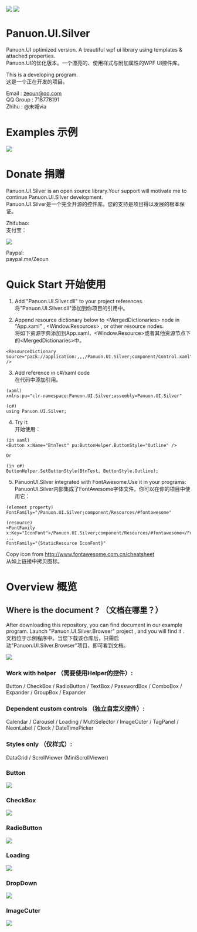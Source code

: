 <a href="https://996.icu" target='_blank'><img src="https://img.shields.io/badge/link-996.icu-red.svg"></a>
<a href="https://996.icu" target='_blank'><img src="https://camo.githubusercontent.com/8948ee9e753309fa3e978b3a0bdeda5a0c3f98ec/68747470733a2f2f696d672e736869656c64732e696f2f62616467652f2e6e65742d253345253344342e302d626c75652e737667"></a>

# Panuon.UI.Silver
Panuon.UI optimized version. A beautiful wpf ui library using templates &amp; attached properties.  
Panuon.UI的优化版本。一个漂亮的、使用样式与附加属性的WPF UI控件库。

This is a developing program.  
这是一个正在开发的项目。

Email : zeoun@qq.com  
QQ Group : 718778191  
Zhihu : @末城via

# Examples 示例

![](https://raw.githubusercontent.com/Ruris/Panuon.Documents/master/Resources/Panuon.UI.Silver/example_1.png)

# Donate  捐赠
Panuon.UI.Silver is an open source library.Your support will motivate me to continue Panuon.UI.Silver development.    
Panuon.UI.Silver是一个完全开源的控件库。您的支持是项目得以发展的根本保证。

Zhifubao:  
支付宝：

![](https://raw.githubusercontent.com/Ruris/Panuon.Documents/master/Resources/Global/zhifubao.jpg)

Paypal:  
paypal.me/Zeoun  

# Quick Start 开始使用

1. Add "Panuon.UI.Silver.dll" to your project references.  
将"Panuon.UI.Silver.dll"添加到你项目的引用中。

2. Append resource dictionary below to &lt;MergedDictionaries&gt; node in "App.xaml" , &lt;Window.Resources&gt; , or other resource nodes.  
将如下资源字典添加到App.xaml，&lt;Window.Resource&gt;或者其他资源节点下的&lt;MergedDictionaries&gt;中。
```
<ResourceDictionary Source="pack://application:,,,/Panuon.UI.Silver;component/Control.xaml" />
```              

3. Add reference in c#/xaml code  
在代码中添加引用。

```
(xaml)
xmlns:pu="clr-namespace:Panuon.UI.Silver;assembly=Panuon.UI.Silver"

(c#)
using Panuon.UI.Silver;
```

4. Try it:  
开始使用：
```
(in xaml)
<Button x:Name="BtnTest" pu:ButtonHelper.ButtonStyle="Outline" />

Or 

(in c#)
ButtonHelper.SetButtonStyle(BtnTest, ButtonStyle.Outline);
```

5. PanuonUI.Silver integrated with FontAwesome.Use it in your programs:  
PanuonUI.Silver内部集成了FontAwesome字体文件。你可以在你的项目中使用它：
```
(element property)
FontFamily="/Panuon.UI.Silver;component/Resources/#fontawesome"

(resource)
<FontFamily x:Key="IconFont">/Panuon.UI.Silver;component/Resources/#fontawesome</FontFamily>
...
FontFamily="{StaticResource IconFont}"
```
Copy icon from http://www.fontawesome.com.cn/cheatsheet  
从如上链接中拷贝图标。

# Overview 概览

## Where is the document ? （文档在哪里？）
After downloading this repository, you can find document in our example program. Launch "Panuon.UI.Silver.Browser" project , and you will find it .  
文档位于示例程序中。当您下载该仓库后，只需启动"Panuon.UI.Silver.Browser"项目，即可看到文档。

![](https://raw.githubusercontent.com/Ruris/Panuon.Documents/master/Resources/Panuon.UI.Silver/step1.png)

### Work with helper （需要使用Helper的控件）:
Button / CheckBox / RadioButton / TextBox / PasswordBox / ComboBox / Expander / GroupBox / Expander

### Dependent custom controls （独立自定义控件）:
Calendar / Carousel / Loading / MultiSelector / ImageCuter / TagPanel / NeonLabel / Clock / DateTimePicker

### Styles only （仅样式）:
DataGrid / ScrollViewer (MiniScrollViewer)

### Button   

![](https://raw.githubusercontent.com/Ruris/Panuon.Documents/master/Resources/Panuon.UI.Silver/button.jpg)

### CheckBox  

![](https://raw.githubusercontent.com/Ruris/Panuon.Documents/master/Resources/Panuon.UI.Silver/checkbox.jpg)


### RadioButton  

![](https://raw.githubusercontent.com/Ruris/Panuon.Documents/master/Resources/Panuon.UI.Silver/radiobutton.jpg)


### Loading 

![](https://raw.githubusercontent.com/Ruris/Panuon.Documents/master/Resources/Panuon.UI.Silver/loading.jpg)

### DropDown

![](https://raw.githubusercontent.com/Ruris/Panuon.Documents/master/Resources/Panuon.UI.Silver/dropdown.jpg)

### ImageCuter

![](https://raw.githubusercontent.com/Ruris/Panuon.Documents/master/Resources/Panuon.UI.Silver/imagecuter.jpg)
